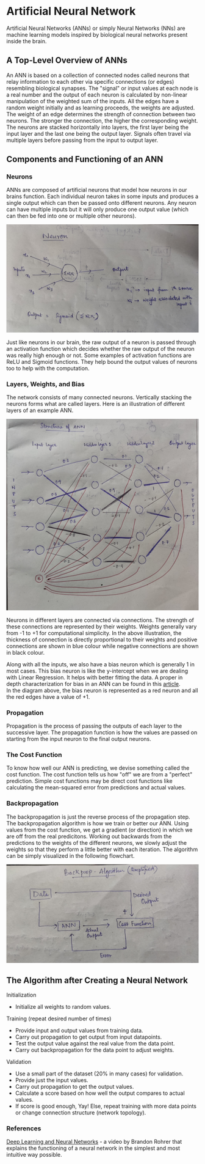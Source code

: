 # Artificial Neural Network

Artificial Neural Networks (ANNs) or simply Neural Networks (NNs) are machine learning models inspired by biological neural networks present inside the brain.  

## A Top-Level Overview of ANNs

An ANN is based on a collection of connected nodes called neurons that relay information to each other via specific connections (or edges) resembling biological synapses. The "signal" or input values at each node is a real number and the output of each neuron is calculated by non-linear manipulation of the weighted sum of the inputs. All the edges have a random weight initially and as learning proceeds, the weights are adjusted.  
The weight of an edge determines the strength of connection between two neurons. The stronger the connection, the higher the corresponding weight. The neurons are stacked horizontally into layers, the first layer being the input layer and the last one being the output layer. Signals often travel via multiple layers before passing from the input to output layer.

## Components and Functioning of an ANN

### Neurons

ANNs are composed of artificial neurons that model how neurons in our brains function. Each individual neuron takes in some inputs and produces a single output which can then be passed onto different neurons. Any neuron can have multiple inputs but it will only produce one output value (which can then be fed into one or multiple other neurons).

![Neuron](https://github.com/aceking007/Resources/blob/main/NeuralNets/neuron.jpg)

Just like neurons in our brain, the raw output of a neuron is passed through an activation function which decides whether the raw output of the neuron was really high enough or not. Some examples of activation functions are ReLU and Sigmoid functions. They help bound the output values of neurons too to help with the computation.

### Layers, Weights, and Bias

The network consists of many connected neurons. Vertically stacking the neurons forms what are called layers. Here is an illustration of different layers of an example ANN.  

![ANN](https://github.com/aceking007/Resources/blob/main/NeuralNets/ANN_structure.jpg)

Neurons in different layers are connected via connections. The strength of these connections are represented by their weights. Weights generally vary from -1 to +1 for computational simplicity. In the above illustration, the thickness of connection is directly proportional to their weights and positive connections are shown in blue colour while negative connections are shown in black colour.

Along with all the inputs, we also have a bias neuron which is generally 1 in most cases. This bias neuron is like the y-intercept when we are dealing with Linear Regression. It helps with better fitting the data. A proper in depth characterization for bias in an ANN can be found in this [article](https://www.geeksforgeeks.org/effect-of-bias-in-neural-network/).  
In the diagram above, the bias neuron is represented as a red neuron and all the red edges have a value of +1.

### Propagation

Propagation is the process of passing the outputs of each layer to the successive layer. The propagation function is how the values are passed on starting from the input neuron to the final output neurons. 

### The Cost Function

To know how well our ANN is predicting, we devise something called the cost function. The cost function tells us how "off" we are from a "perfect" prediction. Simple cost functions may be direct cost functions like calculating the mean-squared error from predictions and actual values.

### Backpropagation

The backpropagation is just the reverse process of the propagation step.  
The backpropagation algorithm is how we train or better our ANN. Using values from the cost function, we get a gradient (or direction) in which we are off from the real predicitons. Working out backwards from the predictions to the weights of the different neurons, we slowly adjust the weights so that they perform a little better with each iteration. The algorithm can be simply visualized in the following flowchart.

![Flowchart Backprop](https://github.com/aceking007/Resources/blob/main/NeuralNets/backprop.jpg)

## The Algorithm after Creating a Neural Network

Initialization
- Initialize all weights to random values.

Training (repeat desired number of times)
- Provide input and output values from training data.
- Carry out propagation to get output from input datapoints.
- Test the output value against the real value from the data point.
- Carry out backpropagation for the data point to adjust weights.

Validation
- Use a small part of the dataset (20% in many cases) for validation.
- Provide just the input values.
- Carry out propagation to get the output values.
- Calculate a score based on how well the output compares to actual values.
- If score is good enough, Yay! Else, repeat training with more data points or change connection structure (network topology).



### References

[Deep Learning and Neural Networks](https://www.youtube.com/watch?v=ILsA4nyG7I0&ab_channel=BrandonRohrer) - a video by Brandon Rohrer that explains the functioning of a neural network in the simplest and most intuitive way possible.
